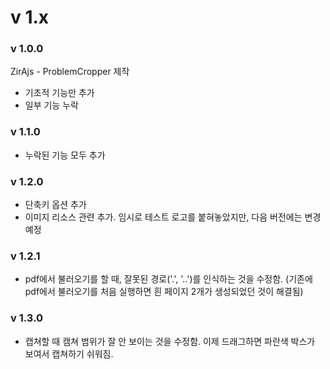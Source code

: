 # v 1.x

### v 1.0.0

ZirAjs - ProblemCropper 제작

- 기초적 기능만 추가
- 일부 기능 누락

### v 1.1.0

- 누락된 기능 모두 추가

### v 1.2.0

- 단축키 옵션 추가
- 이미지 리소스 관련 추가. 임시로 테스트 로고를 붙혀놓았지만, 다음 버전에는 변경예정

### v 1.2.1

- pdf에서 불러오기를 할 때, 잘못된 경로('.', '..')를 인식하는 것을 수정함. (기존에 pdf에서 불러오기를 처음 실행하면 흰 페이지 2개가 생성되었던 것이 해결됨)

### v 1.3.0

- 캡쳐할 때 캠쳐 범위가 잘 안 보이는 것을 수정함. 이제 드래그하면 파란색 박스가 보여서 캡쳐하기 쉬워짐.
